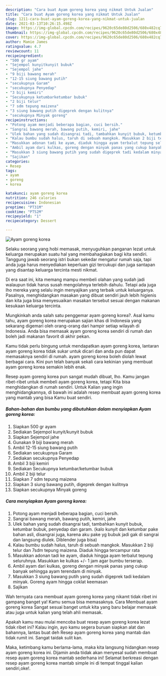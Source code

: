```yaml
---
description: "Cara buat Ayam goreng korea yang nikmat Untuk Jualan"
title: "Cara buat Ayam goreng korea yang nikmat Untuk Jualan"
slug: 1211-cara-buat-ayam-goreng-korea-yang-nikmat-untuk-jualan
date: 2021-03-13T10:26:15.498Z
image: https://img-global.cpcdn.com/recipes/9620c65de80d2506/680x482cq70/ayam-goreng-korea-foto-resep-utama.jpg
thumbnail: https://img-global.cpcdn.com/recipes/9620c65de80d2506/680x482cq70/ayam-goreng-korea-foto-resep-utama.jpg
cover: https://img-global.cpcdn.com/recipes/9620c65de80d2506/680x482cq70/ayam-goreng-korea-foto-resep-utama.jpg
author: Mamie James
ratingvalue: 4.7
reviewcount: 11
recipeingredient:
- "500 gr ayam"
- "Sejempol kunyitkunyit bubuk"
- "Sejempol jahe"
- "9 biji bawang merah"
- "12-15 siung bawang putih"
- "secukupnya Garam"
- "secukupnya Penyedap"
- "3 biji kemiri"
- "Secukupnya ketumbarketumbar bubuk"
- "2 biji telur"
- "7 sdm tepung maizena"
- "3 siung bawang putih digeprek dengan kulitnya"
- "secukupnya Minyak goreng"
recipeinstructions:
- "Potong ayam menjadi beberapa bagian, cuci bersih."
- "Sangrai bawang merah, bawang putih, kemiri, jahe"
- "Ulek bahan yang sudah disangrai tadi, tambahkan kunyit bubuk, ketumbar bubuk, penyedap dan garam. (kalo kunyit dan ketumbar pake bahan asli, disangrai juga, karena aku pake yg bubuk jadi gak di sangrai dan langsung diulek. Diblender juga bisa)"
- "Kalau bumbu sudah halus, taruh di sebuah mangkok. Masukkan 2 biji telur dan 7sdm tepung maizena. Diaduk hingga tercampur rata"
- "Masukkan adonan tadi ke ayam, diaduk hingga ayam terbalut tepung seluruhnya. Masukkan ke kulkas +/- 1 jam agar bumbu terserap."
- "Ambil ayam dari kulkas, goreng dengan minyak panas yang cukup banyak sehingga ayam terendam di minyak."
- "Masukkan 3 siung bawang putih yang sudah digeprek tadi kedalam minyak. Goreng ayam hingga coklat keemasan"
- "Sajikan"
categories:
- Resep
tags:
- ayam
- goreng
- korea

katakunci: ayam goreng korea 
nutrition: 246 calories
recipecuisine: Indonesian
preptime: "PT31M"
cooktime: "PT52M"
recipeyield: "1"
recipecategory: Dessert

---
```



![Ayam goreng korea](https://img-global.cpcdn.com/recipes/9620c65de80d2506/680x482cq70/ayam-goreng-korea-foto-resep-utama.jpg)

Selaku seorang yang hobi memasak, menyuguhkan panganan lezat untuk keluarga merupakan suatu hal yang membahagiakan bagi kita sendiri. Tanggung jawab seorang istri bukan sekedar mengatur rumah saja, tapi anda juga harus menyediakan keperluan gizi tercukupi dan juga santapan yang disantap keluarga tercinta mesti nikmat.

Di era  saat ini, kita memang mampu membeli olahan yang sudah jadi walaupun tidak harus susah mengolahnya terlebih dahulu. Tetapi ada juga lho mereka yang selalu ingin menyajikan yang terbaik untuk keluarganya. Pasalnya, menghidangkan masakan yang dibuat sendiri jauh lebih higienis dan kita juga bisa menyesuaikan masakan tersebut sesuai dengan makanan kesukaan keluarga tercinta. 



Mungkinkah anda salah satu penggemar ayam goreng korea?. Asal kamu tahu, ayam goreng korea merupakan sajian khas di Indonesia yang sekarang digemari oleh orang-orang dari hampir setiap wilayah di Indonesia. Anda bisa memasak ayam goreng korea sendiri di rumah dan boleh jadi makanan favorit di akhir pekan.

Kamu tidak perlu bingung untuk mendapatkan ayam goreng korea, lantaran ayam goreng korea tidak sukar untuk dicari dan anda pun dapat memasaknya sendiri di rumah. ayam goreng korea boleh diolah lewat berbagai cara. Kini pun telah banyak sekali cara kekinian yang membuat ayam goreng korea semakin lebih enak.

Resep ayam goreng korea pun sangat mudah dibuat, lho. Kamu jangan ribet-ribet untuk membeli ayam goreng korea, tetapi Kita bisa menghidangkan di rumah sendiri. Untuk Kalian yang ingin menghidangkannya, di bawah ini adalah resep membuat ayam goreng korea yang mantab yang bisa Kamu buat sendiri.

<!--inarticleads1-->

##### Bahan-bahan dan bumbu yang dibutuhkan dalam menyiapkan Ayam goreng korea:

1. Siapkan 500 gr ayam
1. Sediakan Sejempol kunyit/kunyit bubuk
1. Siapkan Sejempol jahe
1. Gunakan 9 biji bawang merah
1. Ambil 12-15 siung bawang putih
1. Sediakan secukupnya Garam
1. Sediakan secukupnya Penyedap
1. Ambil 3 biji kemiri
1. Sediakan Secukupnya ketumbar/ketumbar bubuk
1. Ambil 2 biji telur
1. Siapkan 7 sdm tepung maizena
1. Siapkan 3 siung bawang putih, digeprek dengan kulitnya
1. Siapkan secukupnya Minyak goreng




<!--inarticleads2-->

##### Cara menyiapkan Ayam goreng korea:

1. Potong ayam menjadi beberapa bagian, cuci bersih.
1. Sangrai bawang merah, bawang putih, kemiri, jahe
1. Ulek bahan yang sudah disangrai tadi, tambahkan kunyit bubuk, ketumbar bubuk, penyedap dan garam. (kalo kunyit dan ketumbar pake bahan asli, disangrai juga, karena aku pake yg bubuk jadi gak di sangrai dan langsung diulek. Diblender juga bisa)
1. Kalau bumbu sudah halus, taruh di sebuah mangkok. Masukkan 2 biji telur dan 7sdm tepung maizena. Diaduk hingga tercampur rata
1. Masukkan adonan tadi ke ayam, diaduk hingga ayam terbalut tepung seluruhnya. Masukkan ke kulkas +/- 1 jam agar bumbu terserap.
1. Ambil ayam dari kulkas, goreng dengan minyak panas yang cukup banyak sehingga ayam terendam di minyak.
1. Masukkan 3 siung bawang putih yang sudah digeprek tadi kedalam minyak. Goreng ayam hingga coklat keemasan
1. Sajikan




Wah ternyata cara membuat ayam goreng korea yang nikamt tidak ribet ini gampang banget ya! Kamu semua bisa memasaknya. Cara Membuat ayam goreng korea Sangat sesuai banget untuk kita yang baru belajar memasak atau juga untuk kalian yang telah ahli memasak.

Apakah kamu mau mulai mencoba buat resep ayam goreng korea lezat tidak ribet ini? Kalau ingin, ayo kamu segera buruan siapkan alat dan bahannya, lantas buat deh Resep ayam goreng korea yang mantab dan tidak rumit ini. Sangat taidak sulit kan. 

Maka, ketimbang kamu berlama-lama, maka kita langsung hidangkan resep ayam goreng korea ini. Dijamin anda tiidak akan menyesal sudah membuat resep ayam goreng korea mantab sederhana ini! Selamat berkreasi dengan resep ayam goreng korea mantab simple ini di tempat tinggal kalian sendiri,oke!.

